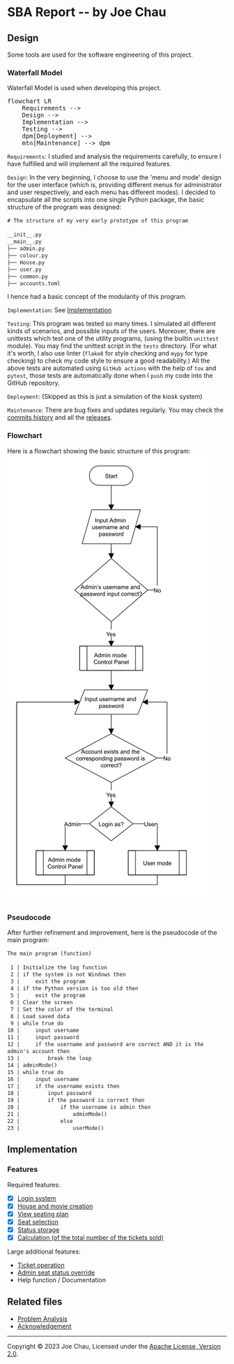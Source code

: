 <!-- README
This markdown file is designed to be read online only.
Visit https://joeccp.github.io/SBA/REPORT.html 
-->


<!-- https://mermaid.js.org/config/usage.html#using-mermaid -->
<script type="module">
  import mermaid from 'https://cdn.jsdelivr.net/npm/mermaid@10/dist/mermaid.esm.min.mjs';
</script>


# SBA Report -- by Joe Chau

## Design

Some tools are used for the software engineering of this project.

### Waterfall Model

Waterfall Model is used when developing this project.

<pre class="mermaid">
flowchart LR
    Requirements -->
    Design -->
    Implementation -->
    Testing -->
    dpm[Deployment] -->
    mtn[Maintenance] --> dpm
</pre>

`Requirements`: I studied and analysis the requirements carefully, 
to ensure I have fulfilled and will implement all the required features.

`Design`: In the very beginning, I choose to use the 'menu and mode' design for the user interface 
(which is, providing different menus for administrator and user respectively,
and each menu has different modes).
I decided to encapsulate all the scripts into one single Python package, the basic structure
of the program was designed:
```text
# The structure of my very early prototype of this program

__init__.py
__main__.py
├── admin.py
├── colour.py
├── House.py
├── user.py
├── common.py
├── accounts.toml
```
I hence had a basic concept of the modularity of this program.

`Implementation`: See [Implementation](#implementation)

`Testing`: This program was tested so many times. I simulated all different kinds of 
scenarios, and possible inputs of the users. 
Moreover, there are unittests which test one of the utility programs,
(using the builtin `unittest` module).
You may find the unittest script in the `tests` directory.
(For what it's worth, I also use linter (`flake8` for style checking and `mypy` for type checking) 
to check my code style to ensure a good readability.) 
All the above tests are automated using `GitHub actions` 
with the help of `tox` and `pytest`, 
those tests are automatically done when I `push` my code into the GitHub repository.

`Deployment`: (Skipped as this is just a simulation of the kiosk system)

`Maintenance`: There are bug fixes and updates regularly. 
You may check the [commits history](https://github.com/Joeccp/SBA/commits/main)
and all the [releases](https://github.com/Joeccp/SBA/releases).


### Flowchart
Here is a flowchart showing the basic structure of this program:
![Flow chart of the main program](../images/report/Main_Flow_Chart.jpg)


### Pseudocode

After further refinement and improvement, here is the pseudocode of the main program:

```text
The main program (function)

 1 | Initialize the log function
 2 | if the system is not Windows then
 3 |     exit the program
 4 | if the Python version is too old then
 5 |     exit the program
 6 | Clear the screen
 7 | Set the color of the terminal
 8 | Load saved data
 9 | while true do
10 |     input username
11 |     input password
12 |     if the username and password are correct AND it is the admin's account then
13 |         break the loop
14 | adminMode()
15 | while true do
16 |     input username
17 |     if the username exists then
18 |         input password
19 |         if the password is correct then
20 |             if the username is admin then
21 |                 adminMode()
22 |             else
23 |                 userMode()
```

## Implementation

### Features

Required features:
- [X] [Login system](../docs/login.md)
- [X] [House and movie creation](../docs/house.md)
- [X] [View seating plan](../docs/house.md#howto-see-the-seating-plan-of-a-house)
- [X] [Seat selection](../docs/ticket.md#howto-buy-a-seat-as-a-user)
- [X] [Status storage](../docs/dataStorage.md)
- [X] [Calculation (of the total number of the tickets sold)](../docs/ticket.md#howto-check-ticket-information)

Large additional features:
- [Ticket operation](../docs/ticket.md)
- [Admin seat status override](../docs/seatStatusOverride.md)
- Help function / Documentation


## Related files
- [Problem Analysis](Problem_Analysis.md)
- [Acknowledgement](acknowledgement.md)

---

Copyright © 2023 Joe Chau, Licensed under the 
<a href="https://www.apache.org/licenses/LICENSE-2.0" target="_blank">Apache License, Version 2.0</a>.

